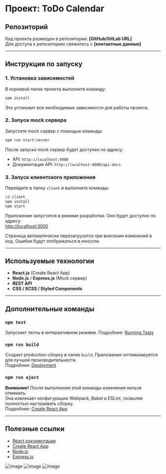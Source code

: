 # Проект: ToDo Calendar

## Репозиторий

Код проекта размещен в репозитории: **[GitHub/GitLab URL]**\
Для доступа к репозиторию свяжитесь с **[контактные данные]**

---

## Инструкция по запуску

### 1. Установка зависимостей

В корневой папке проекта выполните команду:

```bash
npm install
```

Это установит все необходимые зависимости для работы проекта.

### 2. Запуск mock сервера

Запустите mock сервер с помощью команды:

```bash
npm run start:server
```

После запуска mock сервер будет доступен по адресу:

- API: `http://localhost:4000`
- Документация API: `http://localhost:4000/api-docs`

### 3. Запуск клиентского приложения

Перейдите в папку `client` и выполните команды:

```bash
cd client
npm install
npm start
```

Приложение запустится в режиме разработки. Оно будет доступно по адресу:\
[http://localhost:3000](http://localhost:3000)

Страница автоматически перезагрузится при внесении изменений в код. Ошибки будут отображаться в консоли.

---

## Используемые технологии

- **React.js** (Create React App)
- **Node.js** / **Express.js** (Mock сервер)
- **REST API**
- **CSS / SCSS / Styled Components**

---

## Дополнительные команды

### `npm test`

Запускает тесты в интерактивном режиме. Подробнее: [Running Tests](https://facebook.github.io/create-react-app/docs/running-tests)

### `npm run build`

Создает production-сборку в папке `build`. Приложение оптимизируется для лучшей производительности.\
Подробнее: [Deployment](https://facebook.github.io/create-react-app/docs/deployment)

### `npm run eject`

**Внимание!** После выполнения этой команды изменения нельзя отменить.\
Она извлекает конфигурацию Webpack, Babel и ESLint, позволяя полностью настраивать сборку.\
Подробнее: [Create React App](https://facebook.github.io/create-react-app/docs/getting-started)

---

## Полезные ссылки

- [React документация](https://reactjs.org/)
- [Create React App](https://github.com/facebook/create-react-app)
- [Node.js](https://nodejs.org/)
- [Express.js](https://expressjs.com/)

![image](https://github.com/user-attachments/assets/df0fdd23-6b56-4c8d-b75f-4e6aa47a47d1)
![image](https://github.com/user-attachments/assets/da7017fe-c5fd-4477-90c6-0a75897d7131)
![image](https://github.com/user-attachments/assets/844629a9-57cc-4c0a-900b-d069fe0cbe9b)


